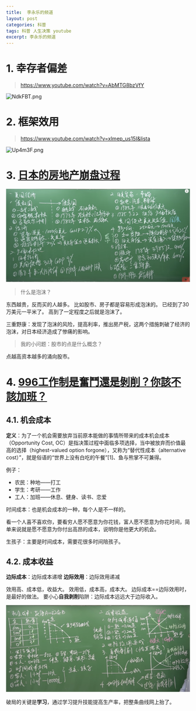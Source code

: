 ```yaml
---
title:  李永乐的频道
layout: post
categories: 科普
tags: 科普 人生决策 youtube
excerpt: 李永乐的频道
---
```


# 1. 幸存者偏差
> https://www.youtube.com/watch?v=AbMTG8bzVfY

![NdkFBT.png](https://s1.ax1x.com/2020/06/24/NdkFBT.png)

# 2. 框架效用
> https://www.youtube.com/watch?v=xlmep_us15I&lista

![Up4m3F.png](https://s1.ax1x.com/2020/07/05/Up4m3F.png)

# 3. [日本的房地产崩盘过程](https://www.youtube.com/watch?v=zSX0YYSmiT0)

![](https://raw.githubusercontent.com/suzixin/cloudimg/master/picture/20191207231038.png)

> 什么是泡沫？

东西越贵，反而买的人越多。 比如股市、房子都是容易形成泡沫的。
已经到了30万美元一平米了。
高到了一定程度之后就是泡沫了。

三重野康：发现了泡沫的风险，提高利率，推出房产税，这两个措施刺破了经济的泡沫，对日本经济造成了惨痛的影响。

> 我的小问题：股市的点是什么概念？

点越高资本越多的涌向股市。

# 4. [996工作制是奮鬥還是剝削？你該不該加班？](https://www.youtube.com/watch?v=U4kpHYIuV6c)

## 4.1. 机会成本
**定义**：为了一个机会需要放弃当前原本能做的事情所带来的成本机会成本（Opportunity Cost, OC）是指决策过程中面临多项选择，当中被放弃而价值最高的选择（highest-valued option forgone），又称为“替代性成本（alternative cost）”，就是俗语的“世界上没有白吃的午餐”[1]、鱼与熊掌不可兼得。

例子：
- 农民：种地——打工
- 学生：考研——工作
- 工人：加班——休息、健身、读书、恋爱

时间成本：也是机会成本的一种，每个人是不一样的。

看一个人喜不喜欢你，要看穷人愿不愿意为你花钱，富人愿不愿意为你花时间，简单来说就是愿不愿意为你付出高昂的成本，说明你是他更大的机会。

生孩子：主要是时间成本，需要花很多时间陪孩子。


## 4.2. 成本收益
**边际成本**：边际成本递增
**边际效用**：边际效用递减

效用高、成本低，收益大。
效用低，成本高，成本大。
边际成本==边际效用时，是最好的做法。
要小心**自我剥削**陷阱：边际成本远远大于边际收入。

![](https://raw.githubusercontent.com/suzixin/cloudimg/master/picture/20191208221940.png)

破局的关键是**学习**，通过学习提升技能提高生产率，把整条曲线网上抬了。
